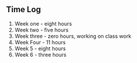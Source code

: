 ## Time Log

1. Week one - eight hours
2. Week two - five hours
3. Week three - zero hours, working on class work
4. Week Four - 11 hours
5. Week 5 - eight hours
6. Week 6 - three hours